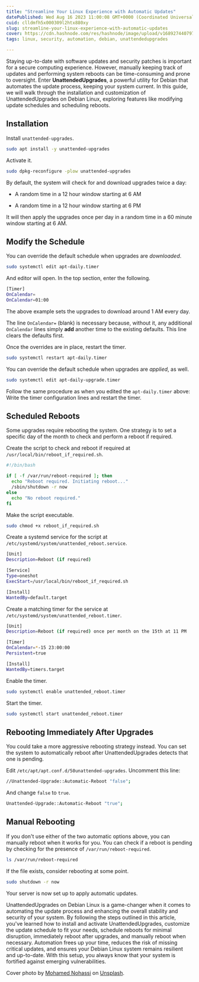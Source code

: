 ```yaml
---
title: "Streamline Your Linux Experience with Automatic Updates"
datePublished: Wed Aug 16 2023 11:00:08 GMT+0000 (Coordinated Universal Time)
cuid: clldmfh5x000309l2htx880xy
slug: streamline-your-linux-experience-with-automatic-updates
cover: https://cdn.hashnode.com/res/hashnode/image/upload/v1689274407972/c959546a-dde5-4c83-8df7-8bba1e942809.png
tags: linux, security, automation, debian, unattendedupgrades

---
```


Staying up-to-date with software updates and security patches is important for a secure computing experience. However, manually keeping track of updates and performing system reboots can be time-consuming and prone to oversight. Enter **UnattendedUpgrades**, a powerful utility for Debian that automates the update process, keeping your system current. In this guide, we will walk through the installation and customization of UnattendedUpgrades on Debian Linux, exploring features like modifying update schedules and scheduling reboots.

## Installation

Install `unattended-upgrades`.

```bash
sudo apt install -y unattended-upgrades
```

Activate it.

```bash
sudo dpkg-reconfigure -plow unattended-upgrades
```

By default, the system will check for and download upgrades twice a day:

* A random time in a 12 hour window starting at 6 AM
    
* A random time in a 12 hour window starting at 6 PM
    

It will then apply the upgrades once per day in a random time in a 60 minute window starting at 6 AM.

## **Modify the Schedule**

You can override the default schedule when upgrades are *downloaded*.

```bash
sudo systemctl edit apt-daily.timer
```

And editor will open. In the top section, enter the following.

```bash
[Timer]
OnCalendar=
OnCalendar=01:00
```

The above example sets the upgrades to download around 1 AM every day.

The line `OnCalendar=` (blank) is necessary because, without it, any additional `OnCalendar` lines simply **add** another time to the existing defaults. This line clears the defaults first.

Once the overrides are in place, restart the timer.

```bash
sudo systemctl restart apt-daily.timer
```

You can override the default schedule when upgrades are *applied*, as well.

```bash
sudo systemctl edit apt-daily-upgrade.timer
```

Follow the same procedure as when you edited the `apt-daily.timer` above: Write the timer configuration lines and restart the timer.

## **Scheduled Reboots**

Some upgrades require rebooting the system. One strategy is to set a specific day of the month to check and perform a reboot if required.

Create the script to check and reboot if required at `/usr/local/bin/reboot_if_required.sh`.

```bash
#!/bin/bash

if [ -f /var/run/reboot-required ]; then
  echo "Reboot required. Initiating reboot..."
  /sbin/shutdown -r now
else
  echo "No reboot required."
fi
```

Make the script executable.

```bash
sudo chmod +x reboot_if_required.sh
```

Create a systemd service for the script at `/etc/systemd/system/unattended_reboot.service`.

```bash
[Unit]
Description=Reboot (if required)

[Service]
Type=oneshot
ExecStart=/usr/local/bin/reboot_if_required.sh

[Install]
WantedBy=default.target
```

Create a matching timer for the service at `/etc/systemd/system/unattended_reboot.timer`.

```bash
[Unit]
Description=Reboot (if required) once per month on the 15th at 11 PM

[Timer]
OnCalendar=*-15 23:00:00
Persistent=true

[Install]
WantedBy=timers.target
```

Enable the timer.

```bash
sudo systemctl enable unattended_reboot.timer
```

Start the timer.

```bash
sudo systemctl start unattended_reboot.timer
```

## **Rebooting Immediately After Upgrades**

You could take a more aggressive rebooting strategy instead. You can set the system to automatically reboot after UnattendedUpgrades detects that one is pending.

Edit `/etc/apt/apt.conf.d/50unattended-upgrades`. Uncomment this line:

```bash
//Unattended-Upgrade::Automatic-Reboot "false";
```

And change `false` to `true`.

```bash
Unattended-Upgrade::Automatic-Reboot "true";
```

## **Manual Rebooting**

If you don't use either of the two automatic options above, you can manually reboot when it works for you. You can check if a reboot is pending by checking for the presence of `/var/run/reboot-required`.

```bash
ls /var/run/reboot-required
```

If the file exists, consider rebooting at some point.

```bash
sudo shutdown -r now
```

Your server is now set up to apply automatic updates.

UnattendedUpgrades on Debian Linux is a game-changer when it comes to automating the update process and enhancing the overall stability and security of your system. By following the steps outlined in this article, you've learned how to install and activate UnattendedUpgrades, customize the update schedule to fit your needs, schedule reboots for minimal disruption, immediately reboot after upgrades, and manually reboot when necessary. Automation frees up your time, reduces the risk of missing critical updates, and ensures your Debian Linux system remains resilient and up-to-date. With this setup, you always know that your system is fortified against emerging vulnerabilities.

Cover photo by [Mohamed Nohassi](https://unsplash.com/@coopery?utm_source=unsplash&utm_medium=referral&utm_content=creditCopyText) on [Unsplash](https://unsplash.com/photos/a-long-tunnel-with-a-light-at-the-end-of-it-YvoedPdh9JM?utm_source=unsplash&utm_medium=referral&utm_content=creditCopyText).